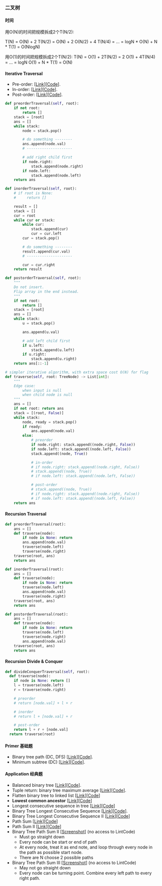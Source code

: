 ### 二叉树

#### 时间
用O(N)的时间把规模拆成2个T(N/2):

T(N) = O(N) + 2 T(N/2) = O(N) + 2 O(N/2) + 4 T(N/4) = ... = logN * O(N) + N * T(1) = O(NlogN)


用O(1)的时间把规模拆成2个T(N/2):
T(N) = O(1) + 2T(N/2) = 2 O(1) + 4T(N/4) = ... = logN O(1) + N * T(1) = O(N)

#### Iterative Traversal
* Pre-order: [[Link](https://leetcode.com/problems/binary-tree-preorder-traversal)][[Code](144_binary_tree_preorder_traversal.py)].
* In-order: [[Link](https://leetcode.com/problems/binary-tree-inorder-traversal)][[Code](94_binary_tree_inorder_traversal.py)].
* Post-order: [[Link](https://leetcode.com/problems/binary-tree-postorder-traversal)][[Code](145_binary_tree_postorder_traversal.py)].

```Python
def preorderTraversal(self, root):
    if not root:
        return []
    stack = [root]
    ans = []
    while stack:
        node = stack.pop()

        # do something --------
        ans.append(node.val)
        # ---------------------

        # add right child first
        if node.right:
            stack.append(node.right)
        if node.left:
            stack.append(node.left)
    return ans

def inorderTraversal(self, root):
    # if root is None:
    #     return []

    result = []
    stack = []
    cur = root
    while cur or stack:
        while cur:
            stack.append(cur)
            cur = cur.left
        cur = stack.pop()

        # do something --------
        result.append(cur.val)
        # ---------------------

        cur = cur.right
    return result

def postorderTraversal(self, root):
    """
    Do not insert.
    Flip array in the end instead.
    """
    if not root:
        return []
    stack = [root]
    ans = []
    while stack:
        u = stack.pop()

        ans.append(u.val)

        # add left child first
        if u.left:
            stack.append(u.left)
        if u.right:
            stack.append(u.right)
    return ans[::-1]
```

```Python
# simpler iterative algorithm, with extra space cost O(N) for flag
def traverse(self, root: TreeNode) -> List[int]:
    """
    Edge case:
        when input is null
        when child node is null
    """
    ans = []
    if not root: return ans
    stack = [(root, False)]
    while stack:
        node, ready = stack.pop()
        if ready:
            ans.append(node.val)
        else:
            # preorder
            if node.right: stack.append((node.right, False))
            if node.left: stack.append((node.left, False))
            stack.append((node, True))

            # in-order
            # if node.right: stack.append((node.right, False))
            # stack.append((node, True))
            # if node.left: stack.append((node.left, False))

            # post-order
            # stack.append((node, True))
            # if node.right: stack.append((node.right, False))
            # if node.left: stack.append((node.left, False))
    return ans
```



#### Recursion Traversal

```Python
def preorderTraversal(root):
    ans = []
    def traverse(node):
        if node is None: return
        ans.append(node.val)
        traverse(node.left)
        traverse(node.right)
    traverse(root, ans)
    return ans

def inorderTraversal(root):
    ans = []
    def traverse(node):
        if node is None: return
        traverse(node.left)
        ans.append(node.val)
        traverse(node.right)
    traverse(root, ans)
    return ans

def postorderTraversal(root):
    ans = []
    def traverse(node):
        if node is None: return
        traverse(node.left)
        traverse(node.right)
        ans.append(node.val)
    traverse(root, ans)
    return ans
```

#### Recursion Divide & Conquer

```Python
def divideConquerTraversal(self, root):
  def traverse(node):
    if node is None: return []
    l = traverse(node.left)
    r = traverse(node.right)

    # preorder
    # return [node.val] + l + r

    # inorder
    # return l + [node.val] + r

    # post-order
    return l + r + [node.val]
  return traverse(root)
```

#### Primer 基础题
* Binary tree path (DC, DFS) [[Link](https://leetcode.com/problems/binary-tree-paths)][[Code](257_binary_tree_paths.py)].
* Minimum subtree (DC) [[Link](https://starllap.space/2017/05/30/LintCode-596-Minimum-Subtree/)][[Code](minimum_subtree.py)].

#### Application 经典题
* Balanced binary tree [[Link](https://leetcode.com/problems/balanced-binary-tree/)][[Code](110_balanced_binary_tree.py)].
* Tuple return: binary tree maximum average [[Link](https://www.lintcode.com/problem/subtree-with-maximum-average/description)][[Code](binary_tree_maximum_average.py)].
* Flatten binary tree to linked list [[Link](https://leetcode.com/problems/flatten-binary-tree-to-linked-list/submissions/)][[Code](114_flatten_binary_tree_to_linked_list.py)]
* **Lowest common ancestor** [[Link](https://leetcode.com/problems/lowest-common-ancestor-of-a-binary-tree/)][[Code](236_lowest_common_ancestor_of_a_binary_tree.py)]
* Longest consecutive sequence in tree [[Link](https://leetcode.com/problems/binary-tree-longest-consecutive-sequence/)][[Code](298_binary_tree_longest_consecutive_sequencee.py)]
* Binary Tree Longest Consecutive Sequence [[Link](https://leetcode.com/problems/binary-tree-longest-consecutive-sequence/)][[Code](298_binary_tree_longest_consecutive_sequencee.py)].
* Binary Tree Longest Consecutive Sequence II [[Link](https://leetcode.com/problems/binary-tree-longest-consecutive-sequence-ii/)][[Code](549_binary_tree_longest_consecutive_sequence_ii.py)]
* Path Sum [[Link](https://leetcode.com/problems/path-sum/)][[Code](112_path_sum.py)]
* Path Sum II [[Link](https://leetcode.com/problems/path-sum-ii)][[Code](113_path_sum_ii.py)]
* Binary Tree Path Sum II [[Screenshot](assets/binary_tree_path_sum_ii.png)] (no access to LintCode)
  - Must go straight down
  - Every node can be start or end of path
  - At every node, treat it as end note, and loop through every node in the path as possible start node.
  - There are N choose 2 possible paths
* Binary Tree Path Sum III [[Screenshot](assets/binary_tree_path_sum_iii.png)] (no access to LintCode)
  - May not go straight down
  - Every node can be turning point. Combine every left path to every right path.
